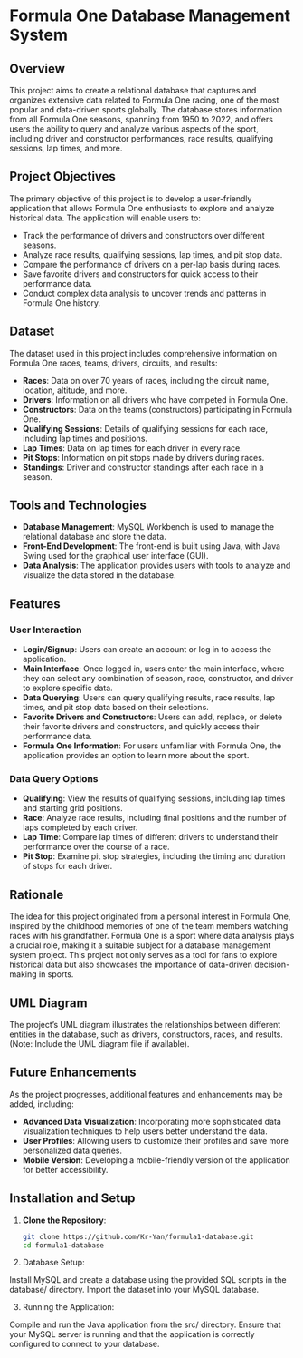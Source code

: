 # Formula One Database Management System

## Overview

This project aims to create a relational database that captures and organizes extensive data related to Formula One racing, one of the most popular and data-driven sports globally. The database stores information from all Formula One seasons, spanning from 1950 to 2022, and offers users the ability to query and analyze various aspects of the sport, including driver and constructor performances, race results, qualifying sessions, lap times, and more.

## Project Objectives

The primary objective of this project is to develop a user-friendly application that allows Formula One enthusiasts to explore and analyze historical data. The application will enable users to:

- Track the performance of drivers and constructors over different seasons.
- Analyze race results, qualifying sessions, lap times, and pit stop data.
- Compare the performance of drivers on a per-lap basis during races.
- Save favorite drivers and constructors for quick access to their performance data.
- Conduct complex data analysis to uncover trends and patterns in Formula One history.

## Dataset

The dataset used in this project includes comprehensive information on Formula One races, teams, drivers, circuits, and results:

- **Races**: Data on over 70 years of races, including the circuit name, location, altitude, and more.
- **Drivers**: Information on all drivers who have competed in Formula One.
- **Constructors**: Data on the teams (constructors) participating in Formula One.
- **Qualifying Sessions**: Details of qualifying sessions for each race, including lap times and positions.
- **Lap Times**: Data on lap times for each driver in every race.
- **Pit Stops**: Information on pit stops made by drivers during races.
- **Standings**: Driver and constructor standings after each race in a season.

## Tools and Technologies

- **Database Management**: MySQL Workbench is used to manage the relational database and store the data.
- **Front-End Development**: The front-end is built using Java, with Java Swing used for the graphical user interface (GUI).
- **Data Analysis**: The application provides users with tools to analyze and visualize the data stored in the database.

## Features

### User Interaction

- **Login/Signup**: Users can create an account or log in to access the application.
- **Main Interface**: Once logged in, users enter the main interface, where they can select any combination of season, race, constructor, and driver to explore specific data.
- **Data Querying**: Users can query qualifying results, race results, lap times, and pit stop data based on their selections.
- **Favorite Drivers and Constructors**: Users can add, replace, or delete their favorite drivers and constructors, and quickly access their performance data.
- **Formula One Information**: For users unfamiliar with Formula One, the application provides an option to learn more about the sport.

### Data Query Options

- **Qualifying**: View the results of qualifying sessions, including lap times and starting grid positions.
- **Race**: Analyze race results, including final positions and the number of laps completed by each driver.
- **Lap Time**: Compare lap times of different drivers to understand their performance over the course of a race.
- **Pit Stop**: Examine pit stop strategies, including the timing and duration of stops for each driver.

## Rationale

The idea for this project originated from a personal interest in Formula One, inspired by the childhood memories of one of the team members watching races with his grandfather. Formula One is a sport where data analysis plays a crucial role, making it a suitable subject for a database management system project. This project not only serves as a tool for fans to explore historical data but also showcases the importance of data-driven decision-making in sports.

## UML Diagram

The project’s UML diagram illustrates the relationships between different entities in the database, such as drivers, constructors, races, and results. (Note: Include the UML diagram file if available).

## Future Enhancements

As the project progresses, additional features and enhancements may be added, including:

- **Advanced Data Visualization**: Incorporating more sophisticated data visualization techniques to help users better understand the data.
- **User Profiles**: Allowing users to customize their profiles and save more personalized data queries.
- **Mobile Version**: Developing a mobile-friendly version of the application for better accessibility.

## Installation and Setup

1. **Clone the Repository**:
   ```bash
   git clone https://github.com/Kr-Yan/formula1-database.git
   cd formula1-database

2. Database Setup:

Install MySQL and create a database using the provided SQL scripts in the database/ directory.
Import the dataset into your MySQL database.

3. Running the Application:

Compile and run the Java application from the src/ directory.
Ensure that your MySQL server is running and that the application is correctly configured to connect to your database.



